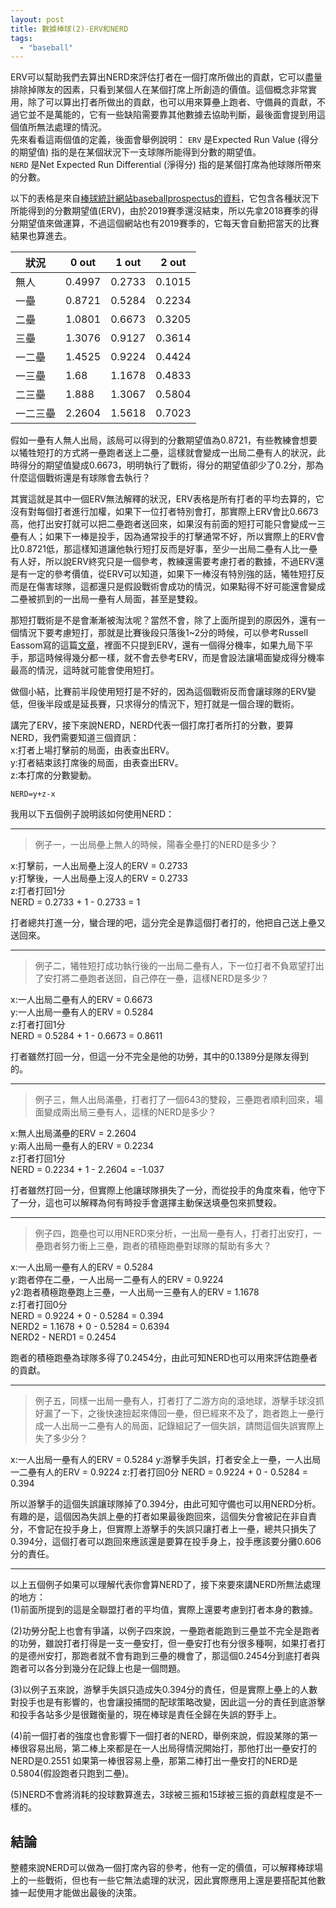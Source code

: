 ```yaml
---
layout: post
title: 數據棒球(2)-ERV和NERD
tags: 
  - "baseball"
---
```

ERV可以幫助我們去算出NERD來評估打者在一個打席所做出的貢獻，它可以盡量排除掉隊友的因素，只看到某個人在某個打席上所創造的價值。這個概念非常實用，除了可以算出打者所做出的貢獻，也可以用來算壘上跑者、守備員的貢獻，不過它並不是萬能的，它有一些缺陷需要靠其他數據去協助判斷，最後面會提到用這個值所無法處理的情況。   
先來看看這兩個值的定義，後面會舉例說明：
`ERV` 是Expected Run Value (得分的期望值) 指的是在某個狀況下一支球隊所能得到分數的期望值。  
`NERD`  是Net Expected Run Differential (淨得分) 指的是某個打席為他球隊所帶來的分數。  

以下的表格是來自[棒球統計網站baseballprospectus的資料](https://legacy.baseballprospectus.com/sortable/index.php?cid=2556148)，它包含各種狀況下所能得到的分數期望值(ERV)，由於2019賽季還沒結束，所以先拿2018賽季的得分期望值來做運算，不過這個網站也有2019賽季的，它每天會自動把當天的比賽結果也算進去。

|    狀況   |   0 out  |  1 out   |   2 out  | 
| -------- | -------- | -------- | -------- |
| 無人      | 0.4997   | 0.2733   | 0.1015   |
| 一壘      | 0.8721   | 0.5284   | 0.2234   |
| 二壘      | 1.0801   | 0.6673   | 0.3205   |
| 三壘      | 1.3076   | 0.9127   | 0.3614   |
| 一二壘    | 1.4525   | 0.9224   | 0.4424   |
| 一三壘    | 1.68     | 1.1678   | 0.4833   |
| 二三壘    | 1.888    | 1.3067   | 0.5804   |
| 一二三壘   | 2.2604   | 1.5618   | 0.7023   |  


假如一壘有人無人出局，該局可以得到的分數期望值為0.8721，有些教練會想要以犧牲短打的方式將一壘跑者送上二壘，這樣就會變成一出局二壘有人的狀況，此時得分的期望值變成0.6673，明明執行了戰術，得分的期望值卻少了0.2分，那為什麼這個戰術還是有球隊會去執行？  

其實這就是其中一個ERV無法解釋的狀況，ERV表格是所有打者的平均去算的，它沒有對每個打者進行加權，如果下一位打者特別會打，那實際上ERV會比0.6673高，他打出安打就可以把二壘跑者送回來，如果沒有前面的短打可能只會變成一三壘有人；如果下一棒是投手，因為通常投手的打擊通常不好，所以實際上的ERV會比0.8721低，那這樣知道讓他執行短打反而是好事，至少一出局二壘有人比一壘有人好，所以說ERV終究只是一個參考，教練還需要考慮打者的數據，不過ERV還是有一定的參考價值，從ERV可以知道，如果下一棒沒有特別強的話，犧牲短打反而是在傷害球隊，這都還只是假設戰術會成功的情況，如果點得不好可能還會變成二壘被抓到的一出局一壘有人局面，甚至是雙殺。  

那短打戰術是不是會漸漸被淘汰呢？當然不會，除了上面所提到的原因外，還有一個情況下要考慮短打，那就是比賽後段只落後1~2分的時候，可以參考Russell Eassom寫的這篇[文章](http://batflipsandnerds.com/2018/10/06/analytics-and-its-effects-on-the-mlb-the-bunt/)，裡面不只提到ERV，還有一個得分機率，如果九局下平手，那這時候得幾分都一樣，就不會去參考ERV，而是會設法讓場面變成得分機率最高的情況，這時就可能會使用短打。  

做個小結，比賽前半段使用短打是不好的，因為這個戰術反而會讓球隊的ERV變低，但後半段或是延長賽，只求得分的情況下，短打就是一個合理的戰術。  

講完了ERV，接下來說NERD，NERD代表一個打席打者所打的分數，要算NERD，我們需要知道三個資訊：  
x:打者上場打擊前的局面，由表查出ERV。  
y:打者結束該打席後的局面，由表查出ERV。  
z:本打席的分數變動。  

`NERD=y+z-x`

我用以下五個例子說明該如何使用NERD：  

---
> 例子一，一出局壘上無人的時候，陽春全壘打的NERD是多少？  

x:打擊前，一人出局壘上沒人的ERV = 0.2733  
y:打擊後，一人出局壘上沒人的ERV = 0.2733  
z:打者打回1分  
NERD = 0.2733 + 1 - 0.2733 = 1  

打者總共打進一分，蠻合理的吧，這分完全是靠這個打者打的，他把自己送上壘又送回來。  

---
> 例子二，犧牲短打成功執行後的一出局二壘有人，下一位打者不負眾望打出了安打將二壘跑者送回，自己停在一壘，這樣NERD是多少？

x:一人出局二壘有人的ERV = 0.6673  
y:一人出局一壘有人的ERV = 0.5284  
z:打者打回1分  
NERD = 0.5284 + 1 - 0.6673 = 0.8611  

打者雖然打回一分，但這一分不完全是他的功勞，其中的0.1389分是隊友得到的。  

---
> 例子三，無人出局滿壘，打者打了一個643的雙殺，三壘跑者順利回來，場面變成兩出局三壘有人，這樣的NERD是多少？
> 
x:無人出局滿壘的ERV = 2.2604  
y:兩人出局一壘有人的ERV = 0.2234  
z:打者打回1分  
NERD = 0.2234 + 1 - 2.2604 = -1.037  

打者雖然打回一分，但實際上他讓球隊損失了一分，而從投手的角度來看，他守下了一分，這也可以解釋為何有時投手會選擇主動保送填壘包來抓雙殺。  

---
> 例子四，跑壘也可以用NERD來分析，一出局一壘有人，打者打出安打，一壘跑者努力衝上三壘，跑者的積極跑壘對球隊的幫助有多大？  

x:一人出局一壘有人的ERV = 0.5284  
y:跑者停在二壘，一人出局一二壘有人的ERV = 0.9224  
y2:跑者積極跑壘跑上三壘，一人出局一三壘有人的ERV = 1.1678  
z:打者打回0分  
NERD = 0.9224 + 0 - 0.5284 = 0.394  
NERD2 = 1.1678 + 0 - 0.5284 = 0.6394  
NERD2 - NERD1 = 0.2454  

跑者的積極跑壘為球隊多得了0.2454分，由此可知NERD也可以用來評估跑壘者的貢獻。  

---
> 例子五，同樣一出局一壘有人，打者打了二游方向的滾地球，游擊手球沒抓好漏了一下，之後快速撿起來傳回一壘，但已經來不及了，跑者跑上一壘行成一人出局一二壘有人的局面，記錄組記了一個失誤，請問這個失誤實際上失了多少分？

x:一人出局一壘有人的ERV = 0.5284
y:游擊手失誤，打者安全上一壘，一人出局一二壘有人的ERV = 0.9224
z:打者打回0分
NERD = 0.9224 + 0 - 0.5284 = 0.394

所以游擊手的這個失誤讓球隊掉了0.394分，由此可知守備也可以用NERD分析。有趣的是，這個因為失誤上壘的打者如果最後跑回來，這個失分會被記在非自責分，不會記在投手身上，但實際上游擊手的失誤只讓打者上一壘，總共只損失了0.394分，這個打者可以跑回來應該還是要算在投手身上，投手應該要分攤0.606分的責任。

---

以上五個例子如果可以理解代表你會算NERD了，接下來要來講NERD所無法處理的地方：  
(1)前面所提到的這是全聯盟打者的平均值，實際上還要考慮到打者本身的數據。  

(2)功勞分配上也會有爭議，以例子四來說，一壘跑者能跑到三壘並不完全是跑者的功勞，雖說打者打得是一支一壘安打，但一壘安打也有分很多種啊，如果打者打的是德州安打，那跑者就不會有跑到三壘的機會了，那這個0.2454分到底打者與跑者可以各分到幾分在記錄上也是一個問題。  

(3)以例子五來說，游擊手失誤只造成失0.394分的責任，但是實際上壘上的人數對投手也是有影響的，也會讓投捕間的配球策略改變，因此這一分的責任到底游擊和投手各站多少是很難衡量的，現在棒球是責任全歸在失誤的野手上。  

(4)前一個打者的強度也會影響下一個打者的NERD，舉例來說，假設某隊的第一棒很容易出局，第二棒上來都是在一人出局得情況開始打，那他打出一壘安打的NERD是0.2551
如果第一棒很容易上壘，那第二棒打出一壘安打的NERD是0.5804(假設跑者只跑到二壘)。  

(5)NERD不會將消耗的投球數算進去，3球被三振和15球被三振的貢獻程度是不一樣的。  

## 結論

整體來說NERD可以做為一個打席內容的參考，他有一定的價值，可以解釋棒球場上的一些戰術，但也有一些它無法處理的狀況，因此實際應用上還是要搭配其他數據一起使用才能做出最後的決策。




    
